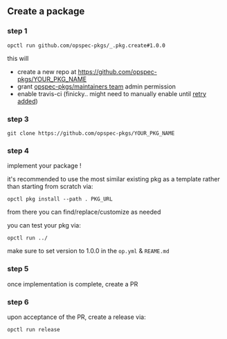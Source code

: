 ## Create a package

### step 1

```shell
opctl run github.com/opspec-pkgs/_.pkg.create#1.0.0
```

this will

- create a new repo at https://github.com/opspec-pkgs/YOUR_PKG_NAME
- grant
  [opspec-pkgs/maintainers team](https://github.com/orgs/opspec-pkgs/teams/maintainers/members)
  admin permission
- enable travis-ci (finicky.. might need to manually enable until
  [retry added](https://github.com/opspec-pkgs/travis-ci.enable/issues/1))

### step 3

```shell
git clone https://github.com/opspec-pkgs/YOUR_PKG_NAME
```

### step 4

implement your package !

it's recommended to use the most similar existing pkg as a template
rather than starting from scratch via:

```shell
opctl pkg install --path . PKG_URL
```

from there you can find/replace/customize as needed

you can test your pkg via:

```shell
opctl run ../
```

make sure to set version to 1.0.0 in the `op.yml` & `REAME.md`

### step 5

once implementation is complete, create a PR

### step 6

upon acceptance of the PR, create a release via:

```shell
opctl run release
```

